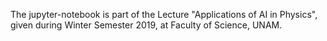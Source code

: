 The jupyter-notebook is part of the Lecture "Applications of AI in Physics", 
given during Winter Semester 2019, at Faculty of Science, UNAM.
